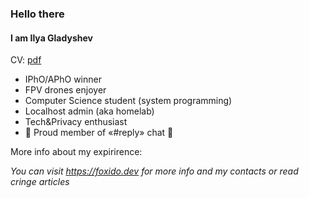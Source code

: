 ### Hello there

#### I am Ilya Gladyshev

CV: [pdf](https://github.com/foxidokun/cv/blob/master/cv.pdf)

* IPhO/APhO winner
* FPV drones enjoyer
* Computer Science student (system programming)
* Localhost admin (aka homelab)
* Tech&Privacy enthusiast
* :star2: Proud member of «#reply» chat :star2:

More info about my expirirence: 

*You can visit https://foxido.dev for more info and my contacts or read cringe articles*

